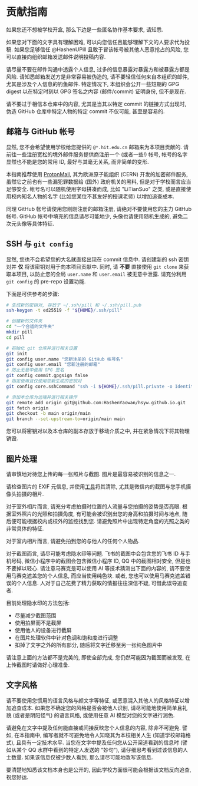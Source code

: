 # 贡献指南

如果您还不想被学校开盒, 那么下边是一些匿名协作基本要求, 请知悉.

如果您对下面的文字具有理解困难, 可以向您信任且能够理解下文的人要求代为投稿.
如果您足够信任 @HashenUPill 且敢于冒该帐号被其他人恶意抢占的风险, 您可以直接向组织邮箱发送邮件说明投稿内容.

请尽量不要在邮件沟通中透露个人信息, 过多的信息暴露对暴露方和被暴露方都是风险.
请知悉邮箱发送方是非常容易被伪造的, 请不要轻信任何来自本组织的邮件, 尤其是涉及个人信息的钓鱼邮件.
特定情况下, 本组织会公开一些短期的 GPG digest 以在特定时刻以 GPG 签名之内容 (邮件/commit) 证明身份, 但不是现在.  

请不要过于相信本仓库中的内容, 尤其是当其以特定 commit 的链接方式出现时, 
伪造 GitHub 仓库中特定人物的特定 commit 不仅可能, 甚至是容易的.

## 邮箱与 GitHub 帐号

显然, 您不会希望使用学校给您提供的 `@*.hit.edu.cn` 邮箱来为本项目贡献的. 
请前往一些注册宽松的境外邮件服务提供商注册一个 (或者一些!) 帐号, 
帐号的名字显然也不能是您的常用 ID, 最好与其毫无关系, 而非简单的变形.

本指南推荐使用 [ProtonMail](), 其为欧洲原子能组织 (CERN) 开发的加密邮件服务,
虽然它之前也有一些漏犯罪数据给 (国外) 政府机关的黑料, 但是对于学校而言应当足够安全.
帐号名可以随机使用字母拼凑而成, 比如 "LiTianSuo" 之类, 
或是直接使用校内知名人物的名字 (比如您某位不甚友好的授课老师) 以增加追查成本.

同理 GitHub 帐号请使用您刚刚注册的邮箱注册, 请绝对不要使用您的主力 GitHub 帐号.
GitHub 帐号中填充的信息请尽可能地少, 头像也请使用随机生成的, 避免二次元头像等具体特征.

## SSH 与 `git config`

显然, 您也不会希望您的大名就直接出现在 commit 信息中. 
请创建新的 ssh 密钥对并 **仅** 将该密钥对用于向本项目贡献中.
同时, 请 **不要** 直接使用 `git clone` 来获取本项目, 
以防止您的全局 `user.name` 和 `user.email` 被无意中泄露.
请充分利用 `git config` 的 pre-repo 设置功能.

下面是可供参考的步骤:

```bash
# 生成新的密钥对, 存放于 ~/.ssh/pill 和 ~/.ssh/pill.pub
ssh-keygen -t ed25519 -f "${HOME}/.ssh/pill"

# 创建新的文件夹
cd "一个合适的文件夹"
mkdir pill
cd pill

# 初始化 git 仓库并进行相关设置
git init
git config user.name "您新注册的 GitHub 帐号名"
git config user.email "您新注册的邮箱"
# 防止无意中使用 GPG 签名
git config commit.gpgsign false 
# 指定使用且仅使用您新生成的密钥对
git config core.sshCommand "ssh -i ${HOME}/.ssh/pill.private -o IdentitiesOnly=yes" 

# 添加本仓库为远端并进行相关操作
git remote add origin git@github.com:HashenYaowan/hsyw.github.io.git
git fetch origin
git checkout -b main origin/main
git branch --set-upstream-to=origin/main main
```

您可以将密钥对以及本仓库的副本存放于移动介质之中, 并在紧急情况下将其物理销毁.

## 图片处理

请审慎地对待您上传的每一张照片与截图. 图片是最容易被识别的信息之一.

请检查图片的 EXIF 元信息, 并使用[工具](https://www.verexif.com/en/)将其清除,
尤其是微信内的截图与您手机摄像头拍摄的相片.

对于室外相片而言, 请充分考虑拍摄时位置的人流量与您拍摄的姿势是否亮眼.
根据室外照片的光照和拍摄角度, 有可能会被识别出您的身高和拍摄时间与地点, 
随后便可能根据校内或校外的监控找到您. 请避免照片中出现特定角度的光照之类的非常具体的特征.

对于室内相片而言, 请避免拍到您的与他人的任何个人物品.

对于截图而言, 请尽可能考虑隐水印等问题. 飞书的截图中会包含您的飞书 ID 与手机号码, 
微信小程序中的截图会包含微信小程序 ID, QQ 中的截图相对安全, 但是也不要掉以轻心. 
请注意马赛克是可以使用 AI 等技术猜测出下面的内容的, 请不要使用马赛克遮盖您的个人信息, 而应当使用纯色块.
或者, 您也可以使用马赛克遮盖错误的个人信息. 人对于自己花费了精力获取的情报往往深信不疑, 可借此误导追查者.

目前处理隐水印的方法包括: 

- 尽量减少截图范围
- 使用拍屏而不是截屏
- 使用他人的设备进行截屏
- 在图片处理软件中针对色调和饱和度进行调整
- 扣掉了文字之外的所有部分, 随后将文字迁移至另一张纯色图片中

请注意上面的方法都不是完美的, 即使全部完成, 您仍然可能因为截图而被发现, 在上传截图时请做好心理准备.

## 文字风格

请不要使用您惯用的语言风格与颜文字等特征, 或恶意混入其他人的风格特征以增加追查成本.
如果您不确定您的风格是否会被他人识别, 请尽可能地使用简单且礼貌 (或者是阴阳怪气) 的语言风格, 
或使用任意 AI 模型对您的文字进行润色. 

请避免在文字中提及任何能直接或间接反映您个人信息的内容, 除非不可避免.
譬如, 在本指南中, 编写者就不可避免地令人知晓其为本校相关人生 (知道学校邮箱格式), 且具有一定技术水平.
当您在文字中提及任何您从公开渠道看到的信息时 (譬如从某个 QQ 水群中看到的特定人发送的 "妙句"), 
请仔细思考看到过该信息的人士数量. 如果该信息仅被少数人看到, 那么请尽可能地改写该信息.

要清楚地知悉该文档本身也是公开的, 因此学校方面很可能会根据该文档反向追查, 祝您好运.


